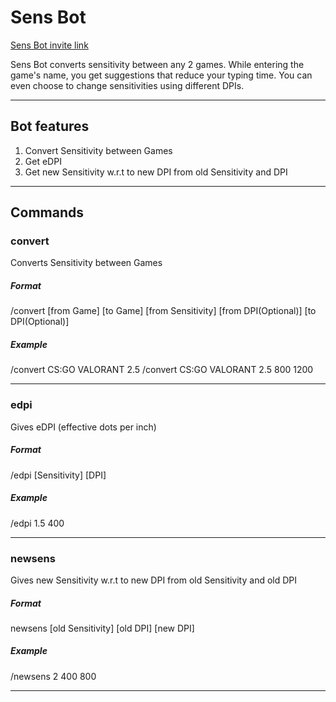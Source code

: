# Sens Bot

[Sens Bot invite link](https://discord.com/api/oauth2/authorize?client_id=1012627570463887400&permissions=2147568704&scope=bot%20applications.commands)

Sens Bot converts sensitivity between any 2 games. While entering the game's name, you get suggestions that reduce your typing time. You can even choose to change sensitivities using different DPIs.

-----------------------------------------------------------------------

## Bot features

1. Convert Sensitivity between Games
2. Get eDPI
3. Get new Sensitivity w.r.t to new DPI from old Sensitivity and DPI

-----------------------------------------------------------------------

## Commands

### **convert**
Converts Sensitivity between Games
##### Format
/convert [from Game] [to Game] [from Sensitivity] [from DPI(Optional)] [to DPI(Optional)]
##### Example
/convert CS:GO VALORANT 2.5 
/convert CS:GO VALORANT 2.5 800 1200

--------------------------------------

### **edpi**
Gives eDPI (effective dots per inch)
##### Format
/edpi [Sensitivity] [DPI]
##### Example
/edpi 1.5 400

--------------------------------------

### **newsens**
Gives new Sensitivity w.r.t to new DPI from old Sensitivity and old DPI
##### Format
newsens [old Sensitivity] [old DPI] [new DPI]
##### Example
/newsens 2 400 800

--------------------------------------
